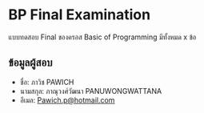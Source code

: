 # BP Final Examination

แบบทดสอบ Final ของครอส Basic of Programming มีทั้งหมด x ข้อ

## ข้อมูลผู้สอบ

- ชื่อ: ภาวิช PAWICH
- นามสกุล: ภาณุวงศ์วัฒนา PANUWONGWATTANA        
- อีเมล: Pawich.p@hotmail.com
